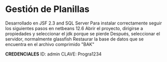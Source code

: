 # Gestión de Planillas
Desarrollado en JSF 2.3 and SQL Server 
Para instalar correctamente seguir los siguientes pasos en netbeans 12.6
Abrir el proyecto, dirigirse a propiedades y seleccionar el jdk porque se pierde
Después, seleccionar el servidor, normalmente glassfish
Restaurar la base de datos que se encuentra en el archivo comprimido "BAK"

**CREDENCIALES**
ID: admin
CLAVE: Progra1234
